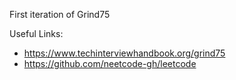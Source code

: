 First iteration of Grind75

Useful Links:
- https://www.techinterviewhandbook.org/grind75
- https://github.com/neetcode-gh/leetcode